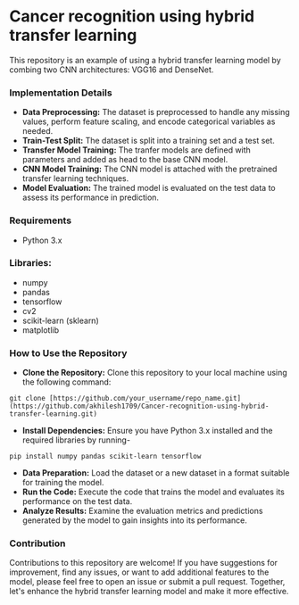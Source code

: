 # Cancer recognition using hybrid transfer learning

This repository is an example of using a hybrid transfer learning model by combing two CNN architectures: VGG16 and DenseNet.

### Implementation Details
- **Data Preprocessing:** The dataset is preprocessed to handle any missing values, perform feature scaling, and encode categorical variables as needed.
- **Train-Test Split:** The dataset is split into a training set and a test set.
- **Transfer Model Training:** The tranfer models are defined with parameters and added as head to the base CNN model.
- **CNN Model Training:** The CNN model is attached with the pretrained transfer learning techniques.
- **Model Evaluation:** The trained model is evaluated on the test data to assess its performance in prediction.

### Requirements
  - Python 3.x   

### Libraries:
  - numpy
  - pandas
  - tensorflow
  - cv2
  - scikit-learn (sklearn)
  - matplotlib

### How to Use the Repository
- **Clone the Repository:** Clone this repository to your local machine using the following command:
```
git clone [https://github.com/your_username/repo_name.git](https://github.com/akhilesh1709/Cancer-recognition-using-hybrid-transfer-learning.git)
```
- **Install Dependencies:** Ensure you have Python 3.x installed and the required libraries by running-
```
pip install numpy pandas scikit-learn tensorflow
```
- **Data Preparation:** Load the dataset or a new dataset in a format suitable for training the model.
- **Run the Code:** Execute the code that trains the model and evaluates its performance on the test data.
- **Analyze Results:** Examine the evaluation metrics and predictions generated by the model to gain insights into its performance.

### Contribution
Contributions to this repository are welcome! If you have suggestions for improvement, find any issues, or want to add additional features to the model, please feel free to open an issue or submit a pull request. Together, let's enhance the hybrid transfer learning model and make it more effective.

